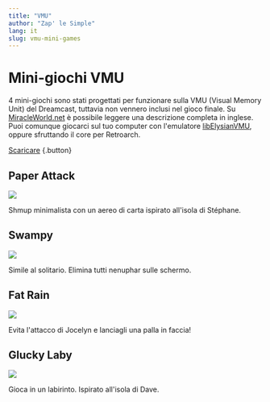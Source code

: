 ```yaml
---
title: "VMU"
author: "Zap' le Simple"
lang: it
slug: vmu-mini-games
---
```


# Mini-giochi VMU

4 mini-giochi sono stati progettati per funzionare sulla VMU (Visual Memory Unit) del Dreamcast, tuttavia non vennero inclusi nel gioco finale. Su [MiracleWorld.net](http://www.miracleworld.net/segavm/) è possibile leggere una descrizione completa in inglese. Puoi comunque giocarci sul tuo computer con l'emulatore [libElysianVMU](https://github.com/gyrovorbis/libevmu), oppure sfruttando il core per Retroarch.

[Scaricare](/files/eviltwin_vmsgames.zip)
{.button}

## Paper Attack

![](/images/Evil-Twin-VMU-Paper-Attack.png)

Shmup minimalista con un aereo di carta ispirato all'isola di Stéphane.

## Swampy

![](/images/Evil-Twin-VMU-Swampy.png)

Simile al solitario. Elimina tutti nenuphar sulle schermo.

## Fat Rain

![](/images/Evil-Twin-VMU-Fat-Rain.png)

Evita l'attacco di Jocelyn e lanciagli una palla in faccia!

## Glucky Laby

![](/images/Evil-Twin-VMU-Glucky-Laby.png)

Gioca in un labirinto. Ispirato all'isola di Dave.